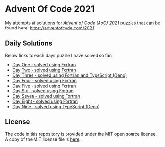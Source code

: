 # Advent Of Code 2021

My attempts at solutions for *Advent of Code (AoC) 2021* puzzles that can be found 
here: https://adventofcode.com/2021

## Daily Solutions

Below links to each days puzzle I have solved so far:

- [Day One - solved using Fortran](./Day-01/Day01-Puzzle.md)
- [Day Two - solved using Fortran](./Day-02/Day02-Puzzle.md)
- [Day Three - solved using Fortran and TypeScript (Deno)](./Day-03/Day03-Puzzle.md)
- [Day Four - solved using Fortran](./Day-04/Day04-Puzzle.md)
- [Day Five - solved using Fortran](./Day-05/Day05-Puzzle.md)
- [Day Six - solved using Fortran](./Day-06/Day06-Puzzle.md)
- [Day Seven - solved using Fortran](./Day-07/Day07-Puzzle.md)
- [Day Eight - solved using Fortran](./Day-08/Day08-Puzzle.md)
- [Day Nine - solved using TypeScript (Deno)](./Day-09/Day09-Puzzle.md)

## License

The code in this repository is provided under the MIT open source license. A copy of the 
MIT license file is [here](./LICENSE).